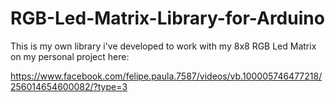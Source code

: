 # RGB-Led-Matrix-Library-for-Arduino
This is my own library i've developed to work with my 8x8 RGB Led Matrix
on my personal project here:

https://www.facebook.com/felipe.paula.7587/videos/vb.100005746477218/256014654600082/?type=3
